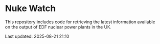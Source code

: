 # Nuke Watch

This repository includes code for retrieving the latest information available on the output of EDF nuclear power plants in the UK.

Last updated: 2025-08-21 21:10